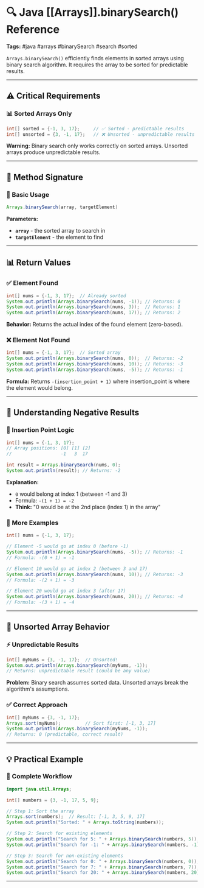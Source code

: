 # 🔍 Java [[Arrays]].binarySearch() Reference

**Tags:** #java #arrays #binarySearch #search #sorted

`Arrays.binarySearch()` efficiently finds elements in sorted arrays using binary search algorithm. It requires the array to be sorted for predictable results.

---

## ⚠️ Critical Requirements

### 📊 Sorted Arrays Only

```java
int[] sorted = {-1, 3, 17};     // ✅ Sorted - predictable results
int[] unsorted = {3, -1, 17};   // ❌ Unsorted - unpredictable results
```

**Warning:** Binary search only works correctly on sorted arrays. Unsorted arrays produce unpredictable results.

---

## 🔹 Method Signature

### 📝 Basic Usage

```java
Arrays.binarySearch(array, targetElement)
```

**Parameters:**

- **`array`** - the sorted array to search in
- **`targetElement`** - the element to find

---

## 📊 Return Values

### ✅ Element Found

```java
int[] nums = {-1, 3, 17};  // Already sorted
System.out.println(Arrays.binarySearch(nums, -1)); // Returns: 0
System.out.println(Arrays.binarySearch(nums, 3));  // Returns: 1
System.out.println(Arrays.binarySearch(nums, 17)); // Returns: 2
```

**Behavior:** Returns the actual index of the found element (zero-based).

### ❌ Element Not Found

```java
int[] nums = {-1, 3, 17};  // Sorted array
System.out.println(Arrays.binarySearch(nums, 0));  // Returns: -2
System.out.println(Arrays.binarySearch(nums, 10)); // Returns: -3
System.out.println(Arrays.binarySearch(nums, -5)); // Returns: -1
```

**Formula:** Returns `-(insertion_point + 1)` where insertion_point is where the element would belong.

---

## 🧮 Understanding Negative Results

### 📍 Insertion Point Logic

```java
int[] nums = {-1, 3, 17};
// Array positions: [0] [1] [2]
//                  -1   3  17

int result = Arrays.binarySearch(nums, 0);
System.out.println(result); // Returns: -2
```

**Explanation:**

- `0` would belong at index 1 (between -1 and 3)
- Formula: `-(1 + 1) = -2`
- **Think:** "0 would be at the 2nd place (index 1) in the array"

### 🎯 More Examples

```java
int[] nums = {-1, 3, 17};

// Element -5 would go at index 0 (before -1)
System.out.println(Arrays.binarySearch(nums, -5)); // Returns: -1
// Formula: -(0 + 1) = -1

// Element 10 would go at index 2 (between 3 and 17)  
System.out.println(Arrays.binarySearch(nums, 10)); // Returns: -3
// Formula: -(2 + 1) = -3

// Element 20 would go at index 3 (after 17)
System.out.println(Arrays.binarySearch(nums, 20)); // Returns: -4
// Formula: -(3 + 1) = -4
```

---

## 🚨 Unsorted Array Behavior

### ⚡ Unpredictable Results

```java
int[] myNums = {3, -1, 17};  // Unsorted!
System.out.println(Arrays.binarySearch(myNums, -1)); 
// Returns: unpredictable result (could be any value)
```

**Problem:** Binary search assumes sorted data. Unsorted arrays break the algorithm's assumptions.

### ✅ Correct Approach

```java
int[] myNums = {3, -1, 17};
Arrays.sort(myNums);         // Sort first: [-1, 3, 17]
System.out.println(Arrays.binarySearch(myNums, -1)); 
// Returns: 0 (predictable, correct result)
```

---

## 💡 Practical Example

### 🔄 Complete Workflow

```java
import java.util.Arrays;

int[] numbers = {3, -1, 17, 5, 9};

// Step 1: Sort the array
Arrays.sort(numbers);  // Result: [-1, 3, 5, 9, 17]
System.out.println("Sorted: " + Arrays.toString(numbers));

// Step 2: Search for existing elements
System.out.println("Search for 5: " + Arrays.binarySearch(numbers, 5));   // Returns: 2
System.out.println("Search for -1: " + Arrays.binarySearch(numbers, -1)); // Returns: 0

// Step 3: Search for non-existing elements
System.out.println("Search for 0: " + Arrays.binarySearch(numbers, 0));   // Returns: -2
System.out.println("Search for 7: " + Arrays.binarySearch(numbers, 7));   // Returns: -4
System.out.println("Search for 20: " + Arrays.binarySearch(numbers, 20)); // Returns: -6
```

---